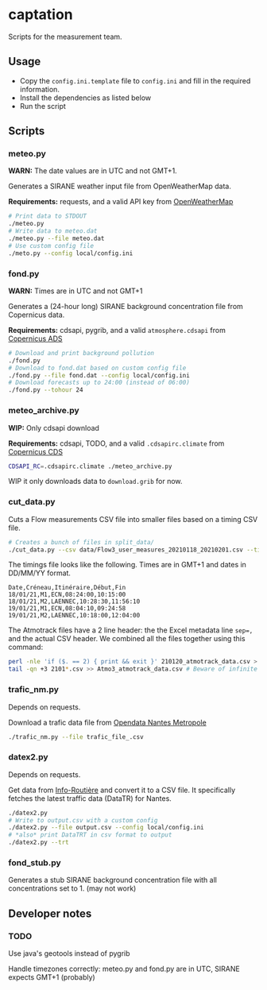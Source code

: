 # captation

Scripts for the measurement team.

## Usage

* Copy the `config.ini.template` file to `config.ini` and fill in the required information.
* Install the dependencies as listed below
* Run the script

## Scripts

### meteo.py

**WARN:** The date values are in UTC and not GMT+1.

Generates a SIRANE weather input file from OpenWeatherMap data.

**Requirements:** requests, and a valid API key from [OpenWeatherMap](https://openweathermap.org/)

```sh
# Print data to STDOUT
./meteo.py
# Write data to meteo.dat
./meteo.py --file meteo.dat
# Use custom config file
./meto.py --config local/config.ini
```

### fond.py

**WARN:** Times are in UTC and not GMT+1

Generates a (24-hour long) SIRANE background concentration file from Copernicus data.

**Requirements:** cdsapi, pygrib, and a valid `atmosphere.cdsapi` from [Copernicus ADS](https://ads.atmosphere.copernicus.eu/)

```sh
# Download and print background pollution
./fond.py
# Download to fond.dat based on custom config file
./fond.py --file fond.dat --config local/config.ini
# Download forecasts up to 24:00 (instead of 06:00)
./fond.py --tohour 24
```

### meteo_archive.py

**WIP:** Only cdsapi download

**Requirements:** cdsapi, TODO, and a valid `.cdsapirc.climate` from [Copernicus CDS](https://cds.climate.copernicus.eu/)

```sh
CDSAPI_RC=.cdsapirc.climate ./meteo_archive.py
```

WIP it only downloads data to `download.grib` for now.

### cut_data.py

Cuts a Flow measurements CSV file into smaller files based on a timing CSV file.

```sh
# Creates a bunch of files in split_data/
./cut_data.py --csv data/Flow3_user_measures_20210118_20210201.csv --times data/Horaires_Flow3.csv --capteur Flow3
```

The timings file looks like the following. Times are in GMT+1 and dates in DD/MM/YY format.

```csv
Date,Créneau,Itinéraire,Début,Fin
18/01/21,M1,ECN,08:24:00,10:15:00
18/01/21,M2,LAENNEC,10:28:30,11:56:10
19/01/21,M1,ECN,08:04:10,09:24:58
19/01/21,M2,LAENNEC,10:18:00,12:04:00
```

The Atmotrack files have a 2 line header: the the Excel metadata line `sep=,` and the actual CSV header.
We combined all the files together using this command:
```sh
perl -nle 'if ($. == 2) { print && exit }' 210120_atmotrack_data.csv > Atmo3_atmotrack_data.csv
tail -qn +3 2101*.csv >> Atmo3_atmotrack_data.csv # Beware of infinite loops
```

### trafic_nm.py

Depends on requests.

Download a trafic data file from [Opendata Nantes Metropole](https://data.nantesmetropole.fr/explore/dataset/244400404_fluidite-axes-routiers-nantes-metropole/export/)
```sh
./trafic_nm.py --file trafic_file_.csv
```

### datex2.py

Depends on requests.

Get data from [Info-Routière](http://diffusion-numerique.info-routiere.gouv.fr/toutes-les-dir-a10.html) and convert it to a CSV file.
It specifically fetches the latest traffic data (DataTR) for Nantes.

```sh
./datex2.py
# Write to output.csv with a custom config
./datex2.py --file output.csv --config local/config.ini
# *also* print DataTRT in csv format to output
./datex2.py --trt
```


### fond_stub.py

Generates a stub SIRANE background concentration file with all concentrations set to 1. (may not work)

## Developer notes

### TODO

Use java's geotools instead of pygrib

Handle timezones correctly: meteo.py and fond.py are in UTC, SIRANE expects GMT+1 (probably)
